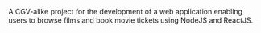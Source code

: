 A CGV-alike project for the development of a web application enabling users to browse films and book movie tickets using NodeJS and ReactJS.
